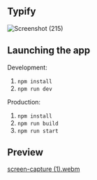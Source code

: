 ## Typify

![Screenshot (215)](https://github.com/mthirumalai2905/Typify/assets/98790479/f98c48ae-03b2-412e-baca-4115549dbef7)

## Launching the app

Development:
1. `npm install`
2. `npm run dev`


Production:
1. `npm install`
2. `npm run build`
3. `npm run start`

## Preview 
[screen-capture (1).webm](https://github.com/mthirumalai2905/Typify/assets/98790479/2d323da1-dc69-4707-9be9-74f923cf90b6)
